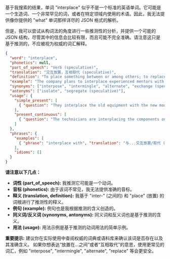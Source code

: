 基于我搜索的结果，单词 "interplace" 似乎不是一个标准的英语单词。它可能是一个生造词、一个非常罕见的词，或者在特定领域内使用的术语。因此，我无法提供像你提供的 "what" 单词那样详尽的 JSON 格式的解析。

但是，我可以尝试从构词法的角度进行一些推测性的分析，并提供一个可能的 JSON 结构，尽管其中的信息会比较有限，而且可能不完全准确。请注意这只是基于推测的，不应被视为权威的词汇解释。

```json
{
  "word": "interplace",
  "phonetics": null,
  "part_of_speech": "Verb (speculative)",
  "translation": "交互放置，互相取代 (speculative)",
  "definition": "To place something between or among others; to replace or alternate things with each other (speculative).",
  "example": "The company plans to interplace experienced mentors with new employees to foster knowledge sharing. (speculative)",
  "synonyms": ["interpose", "intermingle", "alternate", "exchange (speculative)"],
  "antonyms": ["isolate", "segregate (speculative)"],
  "usage": {
    "simple_present": [
      { "question": "They interplace the old equipment with the new models.", "translation": "他们用新型号的设备来替换旧设备。(推测)" }
    ],
    "present_continuous": [
      { "question": "The technicians are interplacing the components on the circuit board.", "translation": "技术人员正在电路板上交错放置元件。(推测)" }
    ]
  },
  "phrases": {
    "examples": [
      { "phrase": "interplace with", "translation": "与...交互放置/取代 (推测)" }
    ],
    "idioms": []
  }
}
```

**请注意以下几点：**

*   **词性 (part\_of\_speech):**  我推测它可能是一个动词。
*   **音标 (phonetics):** 由于该词不常见，我无法提供准确的音标。
*   **释义 (translation, definition):**  我基于 "inter-" (之间的) 和 "place" (放置) 的词根进行了推测性的释义。
*   **例句 (example):** 例句也是我根据推测的含义创造的。
*   **同义词/反义词 (synonyms, antonyms):**  同义词和反义词也是基于推测的含义。
*   **用法 (usage):** 用法示例是基于推测的动词用法的简单示例。

**重要提示:** 建议你在实际使用中查阅权威的词典或语料库来确认该词是否存在以及其准确含义。 如果你想表达“放置在...之间”或者“互相取代”的意思，使用更常见的词汇，例如 "interpose", "intermingle", "alternate", "replace" 等会更安全。
 